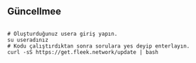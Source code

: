 ## Güncellmee

```console

# Oluşturduğunuz usera giriş yapın.
su useradınız
# Kodu çalıştırdıktan sonra sorulara yes deyip enterlayın.
curl -sS https://get.fleek.network/update | bash
```
